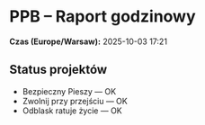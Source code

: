 # PPB – Raport godzinowy
**Czas (Europe/Warsaw):** 2025-10-03 17:21

## Status projektów
- Bezpieczny Pieszy — OK
- Zwolnij przy przejściu — OK
- Odblask ratuje życie — OK

